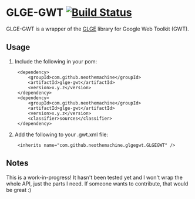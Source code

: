 # GLGE-GWT [![Build Status](https://secure.travis-ci.org/neothemachine/glge-gwt.png)](http://travis-ci.org/neothemachine/glge-gwt)

GLGE-GWT is a wrapper of the [GLGE](http://www.glge.org) library for Google Web Toolkit (GWT).

## Usage

1. Include the following in your pom:

		<dependency>
			<groupId>com.github.neothemachine</groupId>
			<artifactId>glge-gwt</artifactId>
			<version>x.y.z</version>
		</dependency>
		<dependency>
			<groupId>com.github.neothemachine</groupId>
			<artifactId>glge-gwt</artifactId>
			<version>x.y.z</version>
			<classifier>sources</classifier>
		</dependency>
		
2. Add the following to your .gwt.xml file:

		<inherits name="com.github.neothemachine.glgegwt.GLGEGWT" />

## Notes

This is a work-in-progress! It hasn't been tested yet and I won't wrap the whole API, just
the parts I need. If someone wants to contribute, that would be great :)